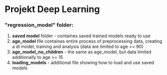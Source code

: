 # Projekt Deep Learning

### "regression_model" folder:
1. **saved model** folder - containes saved trained models ready to use
2. **age_model** file containes entire process of preprocessing data, creating a dl model, training and analysis (data are limited to age <= 90)
3. **age_model_no_children** - the same as age_model, but data limited additionally to age >= 15
4. **loading_models** - additional file showing how to load and use saved models
